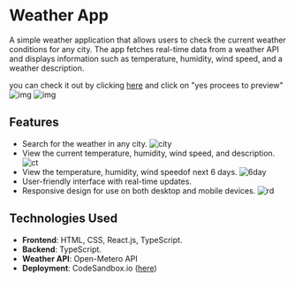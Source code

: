 # Weather App

A simple weather application that allows users to check the current weather conditions for any city. The app fetches real-time data from a weather API and displays information such as temperature, humidity, wind speed, and a weather description.

you can check it out by clicking [here](https://29lrh6-5173.csb.app/) and click on "yes procees to preview"
![img](https://i.ibb.co/19bWXBp/image.png)
![img](https://i.ibb.co/J26GvL6/image.png)

## Features

- Search for the weather in any city.
![city](https://i.ibb.co/3yTLGz1/image.png)
- View the current temperature, humidity, wind speed, and description.
![ct](https://i.ibb.co/P6602NN/image.png)
- View the temperature, humidity, wind speedof next 6 days.
![6day](https://i.ibb.co/stdSyG7/image.png)
- User-friendly interface with real-time updates.
- Responsive design for use on both desktop and mobile devices.
![rd](https://i.ibb.co/0CZmt54/image.png)

## Technologies Used

- **Frontend**: HTML, CSS, React.js, TypeScript.
- **Backend**: TypeScript.
- **Weather API**: Open-Metero API
- **Deployment**: CodeSandbox.io ([here](https://29lrh6-5173.csb.app/))

